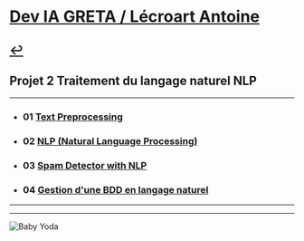 # [Dev IA GRETA / Lécroart Antoine](https://github.com/Dev-IA-2024/antoine.lecroart)

[↩️](..)
---

## Projet 2 Traitement du langage naturel NLP

---

- ### 01 [Text Preprocessing](./1_Text_preprocessing)
- ### 02 [NLP (Natural Language Processing)](./2_NLP)
- ### 03 [Spam Detector with NLP](./3_Spam_detector_with_NLP)
- ### 04 [Gestion d'une BDD en langage naturel](./4_Gestion_BDD_NLP) 

---
---
![Baby Yoda](https://images3.alphacoders.com/110/1108129.jpg)
